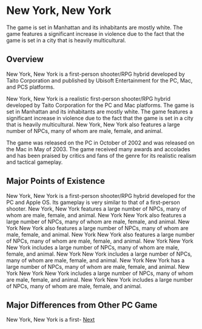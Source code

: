 # New York, New York

The game is set in Manhattan and its inhabitants are mostly white. The game features a significant increase in violence due to the fact that the game is set in a city that is heavily multicultural.

## Overview

New York, New York is a first-person shooter/RPG hybrid developed by Taito Corporation and published by Ubisoft Entertainment for the PC, Mac, and PCS platforms.

New York, New York is a realistic first-person shooter/RPG hybrid developed by Taito Corporation for the PC and Mac platforms. The game is set in Manhattan and its inhabitants are mostly white. The game features a significant increase in violence due to the fact that the game is set in a city that is heavily multicultural. New York, New York also features a large number of NPCs, many of whom are male, female, and animal.

The game was released on the PC in October of 2002 and was released on the Mac in May of 2003. The game received many awards and accolades and has been praised by critics and fans of the genre for its realistic realism and tactical gameplay.

## Major Points of Existence

New York, New York is a first-person shooter/RPG hybrid developed for the PC and Apple OS. Its gameplay is very similar to that of a first-person shooter. New York, New York features a large number of NPCs, many of whom are male, female, and animal. New York New York also features a large number of NPCs, many of whom are male, female, and animal. New York New York also features a large number of NPCs, many of whom are male, female, and animal. New York New York also features a large number of NPCs, many of whom are male, female, and animal. New York New York New York includes a large number of NPCs, many of whom are male, female, and animal. New York New York includes a large number of NPCs, many of whom are male, female, and animal. New York New York has a large number of NPCs, many of whom are male, female, and animal. New York New York New York includes a large number of NPCs, many of whom are male, female, and animal. New York New York includes a large number of NPCs, many of whom are male, female, and animal.

## Major Differences from Other PC Game

New York, New York is a first-
[Next](394.md)